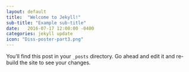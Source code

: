 ```yaml
---
layout: default
title:  "Welcome to Jekyll!"
sub-title: "Example sub-title"
date:   2016-07-17 12:00:00 -0400
categories: jekyll update
icon: "Diss-poster-part3.png"
---
```

You’ll find this post in your `_posts` directory. Go ahead and edit it and re-build the site to see your changes.